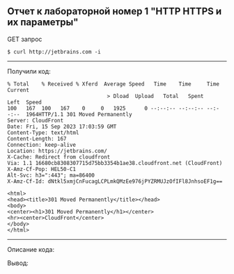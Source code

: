 ## Отчет к лабораторной номер 1 "HTTP HTTPS и их параметры"

GET запрос 
```
$ curl http://jetbrains.com -i
```  
---

Получили код: 

```
% Total    % Received % Xferd  Average Speed   Time    Time     Time  Current
                                > Dload  Upload   Total   Spent    Left  Speed
100   167  100   167    0     0   1925      0 --:--:-- --:--:-- --:--:--  1964HTTP/1.1 301 Moved Permanently
Server: CloudFront
Date: Fri, 15 Sep 2023 17:03:59 GMT
Content-Type: text/html
Content-Length: 167
Connection: keep-alive
Location: https://jetbrains.com/
X-Cache: Redirect from cloudfront
Via: 1.1 16680cb8308307715d75bb3354b1ae38.cloudfront.net (CloudFront)
X-Amz-Cf-Pop: HEL50-C1
Alt-Svc: h3=":443"; ma=86400
X-Amz-Cf-Id: dNtkl5xmjCnFucagLCPLmkQMzEe976jPYZRMUJzOfIFl8JnhsoEF1g==

<html>
<head><title>301 Moved Permanently</title></head>
<body>
<center><h1>301 Moved Permanently</h1></center>
<hr><center>CloudFront</center>
</body>
</html>
```

---

Описание кода: 

>

Вывод: 



